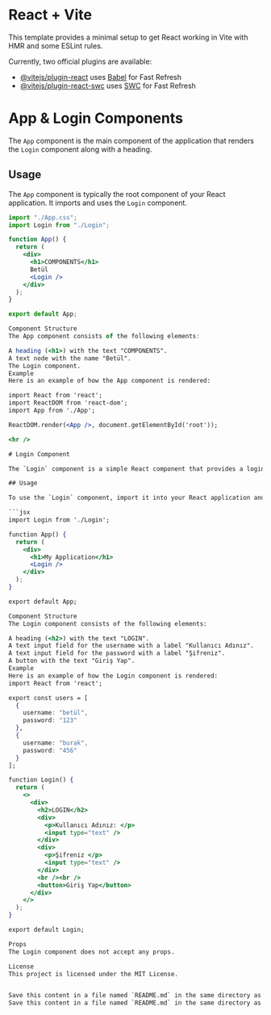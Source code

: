 # React + Vite

This template provides a minimal setup to get React working in Vite with HMR and some ESLint rules.

Currently, two official plugins are available:

- [@vitejs/plugin-react](https://github.com/vitejs/vite-plugin-react/blob/main/packages/plugin-react/README.md) uses [Babel](https://babeljs.io/) for Fast Refresh
- [@vitejs/plugin-react-swc](https://github.com/vitejs/vite-plugin-react-swc) uses [SWC](https://swc.rs/) for Fast Refresh

# App & Login Components

The `App` component is the main component of the application that renders the `Login` component along with a heading.

## Usage

The `App` component is typically the root component of your React application. It imports and uses the `Login` component.

```jsx
import "./App.css";
import Login from "./Login";

function App() {
  return (
    <div>
      <h1>COMPONENTS</h1>
      Betül
      <Login />
    </div>
  );
}

export default App;

Component Structure
The App component consists of the following elements:

A heading (<h1>) with the text "COMPONENTS".
A text node with the name "Betül".
The Login component.
Example
Here is an example of how the App component is rendered:

import React from 'react';
import ReactDOM from 'react-dom';
import App from './App';

ReactDOM.render(<App />, document.getElementById('root'));

<hr />

# Login Component

The `Login` component is a simple React component that provides a login form with fields for a username and password.

## Usage

To use the `Login` component, import it into your React application and include it in your JSX.

```jsx
import Login from './Login';

function App() {
  return (
    <div>
      <h1>My Application</h1>
      <Login />
    </div>
  );
}

export default App;

Component Structure
The Login component consists of the following elements:

A heading (<h2>) with the text "LOGIN".
A text input field for the username with a label "Kullanıcı Adınız".
A text input field for the password with a label "Şifreniz".
A button with the text "Giriş Yap".
Example
Here is an example of how the Login component is rendered:
import React from 'react';

export const users = [
  {
    username: "betül",
    password: "123"
  },
  {
    username: "burak",
    password: "456"
  }
];

function Login() {
  return (
    <>
      <div>
        <h2>LOGIN</h2>
        <div>
          <p>Kullanıcı Adınız: </p>
          <input type="text" />
        </div>
        <div>
          <p>Şifreniz </p>
          <input type="text" />
        </div>
        <br /><br />
        <button>Giriş Yap</button>
      </div>
    </>
  );
}

export default Login;

Props
The Login component does not accept any props.

License
This project is licensed under the MIT License.


Save this content in a file named `README.md` in the same directory as `Login.jsx`.
Save this content in a file named `README.md` in the same directory as `Login.jsx`.
